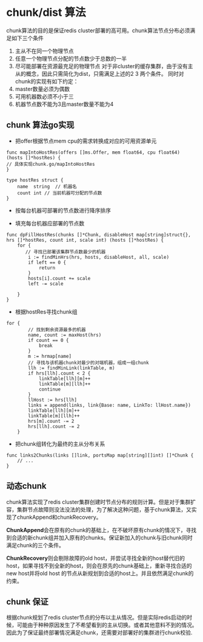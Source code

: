 # chunk/dist 算法
chunk算法的目的是保证redis cluster部署的高可用。chunk算法节点分布必须满足如下三个条件
1. 主从不在同一个物理节点  
2. 任意一个物理节点分配的节点数少于总数的一半  
3. 尽可能部署在资源最充足的物理节点
对于非cluster的缓存集群，由于没有主从的概念，因此只需简化为dist，只需满足上述的2 3 两个条件。
同时对chunk的实现有如下约定：
1. master数量必须为偶数
2. 可用机器数必须不小于三
2. 机器节点数不能为3且master数量不能为4

## chunk 算法go实现
* 把offer根据节点mem cpu的需求转换成对应的可用资源单元

```
func mapIntoHostRes(offers []ms.Offer, mem float64, cpu float64) (hosts []*hostRes) {
// 具体实现chunk.go/mapIntoHostRes
}

type hostRes struct {
	name  string  // 机器名
	count int // 当前机器可分配的节点数
}
```

* 按每台机器可部署的节点数进行降序排序

* 填充每台机器应部署的节点数

```
func dpFillHostRes(chunks []*Chunk, disableHost map[string]struct{}, hrs []*hostRes, count int, scale int) (hosts []*hostRes) {
    for {
       // 寻找已部署该集群节点数最少的机器
		i := findMinHrs(hrs, hosts, disableHost, all, scale)
		if left == 0 {
			return
		}
		hosts[i].count += scale
		left -= scale

	}
}
```
* 根据hostRes寻找chunk组

```chunk.go/Chunks
for {
        // 找到剩余资源最多的机器
		name, count := maxHost(hrs)
		if count == 0 {
			break
		}
		m := hrmap[name]
        // 寻找与该机器chunk对最少的对端机器，组成一组chunk
		llh := findMinLink(linkTable, m)
		if hrs[llh].count < 2 {
			linkTable[llh][m]++
			linkTable[m][llh]++
			continue
		}
		llHost := hrs[llh]
		links = append(links, link{Base: name, LinkTo: llHost.name})
		linkTable[llh][m]++
		linkTable[m][llh]++
		hrs[m].count -= 2
		hrs[llh].count -= 2
	}
```

* 把chunk组转化为最终的主从分布关系

```
func links2Chunks(links []link, portsMap map[string][]int) []*Chunk {
    // ...
}
```

## 动态chunk
chunk算法实现了redis cluster集群创建时节点分布的规则计算。但是对于集群扩容，集群节点故障则没法没法的处理，为了解决这种问题，基于chunk算法，又实现了chunkAppend和chunkRecovery。

**ChunkAppend**会在原有的chunk的基础上，在不破坏原有chunk的情况下，寻找到合适的新chunk组并加入原有的chunks。保证新加入的chunk与旧chunk同时满足chunk的三个条件。

**ChunkRecovery**则会剔除故障的old host，并尝试寻找全新的host替代旧的host，如果寻找不到全新的host，则会在原先的chunk基础上，重新寻找合适的new host并将old host 的节点从新规划到合适的host上。并且依然满足chunk的约束。

## chunk 保证
根据chunk规划了redis cluster节点的分布以主从情况。但是实际redis启动的时候，可能由于种种原因发生了不希望看到的主从切换。或者其他意料不到的情况。因此为了保证最终部署情况满足chunk，还需要对部署好的集群进行chunk校验.

